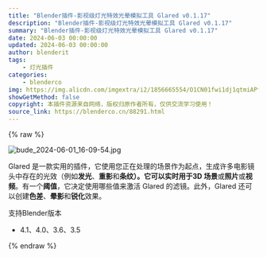 ```yaml
---
title: "Blender插件-影视级灯光特效光晕模拟工具 Glared v0.1.17"
description: "Blender插件-影视级灯光特效光晕模拟工具 Glared v0.1.17"
summary: "Blender插件-影视级灯光特效光晕模拟工具 Glared v0.1.17"
date: 2024-06-03 00:00:00
updated: 2024-06-03 00:00:00
author: blenderit
tags: 
    - 灯光插件
categories:
    - blenderco
img: https://img.alicdn.com/imgextra/i2/1856665554/O1CN01fwi1dj1qtmiAPfOAt_!!1856665554.jpg
showGetMethod: false
copyright: 本插件资源来自网络，版权归原作者所有，仅供交流学习使用！
source_link: https://blenderco.cn/88291.html
---
```


{% raw %}
<p><img src="https://img.alicdn.com/imgextra/i2/1856665554/O1CN01fwi1dj1qtmiAPfOAt_!!1856665554.jpg" alt="bude_2024-06-01_16-09-54.jpg"></p><p><span>Glared 是一款实用的插件，它使用您正在处理的场景作为起点，生成许多电影镜头中存在的光效（例如</span><b><span>发光</span></b><span>、</span><b><span>重影</span></b><span>和</span><b><span>条纹）。它可以实时用于</span></b><b><span>3D 场景</span></b><span>或</span><b><span>照片</span></b><span>或</span><b><span>视频</span></b><span>。有一个</span><b><span>阈值</span></b><span>，它决定使用哪些值来激活 Glared 的滤镜。此外，Glared 还可以创建</span><b><span>色差</span></b><span>、</span><b><span>晕影</span></b><span>和</span><b><span>锐化</span></b><span>效果。</span></p><p>支持Blender版本</p><ul>
<li>4.1、4.0、3.6、3.5</li>
</ul>
<div style="display: none">blenderco</div>
{% endraw %}